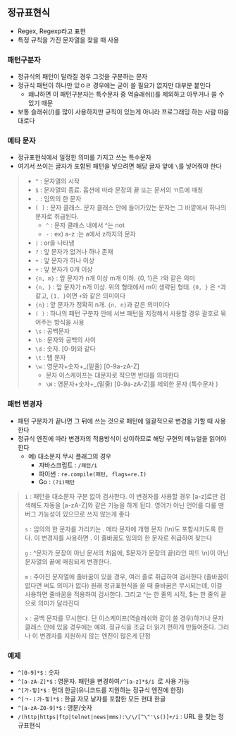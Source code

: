 ## 정규표현식

- Regex, Regexp라고 표현
- 특정 규칙을 가진 문자열을 찾을 때 사용



### 패턴구분자

- 정규식의 패턴이 달라질 경우 그것을 구분하는 문자
- 정규식 패턴이 하나만 있ㅇㄹ 경우에는 굳이 쓸 필요가 없지만 대부분 붙인다
  - 왜냐하면 이 패턴구분자는 특수문자 중 역슬래쉬(\)를 제외하고 아무거나 쓸 수 있기 때문
- 보통 슬래쉬(/)를 많이 사용하지만 규칙이 있는게 아니라 프로그래밍 하는 사람 마음대로다



### 메타 문자

- 정규표현식에서 일정한 의미를 가지고 쓰는 특수문자
- 여기서 쓰이는 글자가 포함된 패턴을 넣으려면 해당 글자 앞에 `\`를 넣어줘야 한다

> - `^` : 문자열의 시작
> - `$` : 문자열의 종료. 옵션에 따라 문장의 끝 또는 문서의 ㄲ트에 매칭
> - `.` : 임의의 한 문자
> - `[ ]` : 문자 클래스. 문자 클래스 안에 들어가있는 문자는 그 바깥에서 하나의 문자로 취급된다.
>   - `^` : 문자 클래스 내에서 ^는 not
>   - `-` : ex) a-z :는 a에서 z까지의 문자
> - `|` : or을 나타냄
> - `?` : 앞 문자가 없거나 하나 존재
> - `+` : 앞 문자가 하나 이상
> - `+` : 앞 문자가 0개 이상
> - `{n, m}` : 앞 문자가 n개 이상 m개 이하. {0, 1}은 `?`와 같은 의미
> - `{n, }` : 앞 문자가 n개 이상. 위의 형태에서 m이 생략된 형태. `{0, }` 은 `*`과 같고, `{1, }`이면 `+`와 같은 의미이다
> - `{n}` : 앞 문자가 정확히 n개. `{n, n}`과 같은 의미이다
> - `( )` : 하나의 패턴 구분자 안에 서브 패턴을 지정해서 사용할 경우 괄호로 묶어주는 방식을 사용
> - `\s` : 공백문자
> - `\b` : 문자와 공백의 사이
> - `\d` : 숫자. [0-9]와 같다
> - `\t` : 탭 문자
> - `\w` : 영문자+숫자+_(밑줄) [0-9a-zA-Z]
>   - 문자 이스케이프는 대문자로 적으면 반대를 의미한다
>   - `\W` : 영문자+숫자+_(밑줄) [0-9a-zA-Z]를 제외한 문자 (특수문자 )



### 패턴 변경자

- 패턴 구분자가 끝나면 그 뒤에 쓰는 것으로 패턴에 일괄적으로 변경을 가할 때 사용한다
- 정규식 엔진에 따라 변경자의 적용방식이 상이하므로 해당 구현의 메뉴얼을 읽어야 한다
  - 예) 대소문지 무시 플래그의 경우
    - 자바스크립트 : `/패턴/i`
    - 파이썬 : `re.compile(패턴, flags=re.I)`
    - Go : `(?i)패턴`

> `i` : 패턴을 대소문자 구분 없이 검사한다. 이 변경자를 사용할 경우 [a-z]로만 검색해도 자동을 [a-zA-Z]와 같은 기능을 하게 된다. 영어가 아닌 언어를 다룰 땐 버그 가능성이 있으므로 쓰지 않는게 좋다
>
> `s` : 임의의 한 문자를 가리키는 . 메타 문자에 개행 문자 (\n)도 포함시키도록 한다. 이 변경자를 사용하면 . 이 줄바꿈도 임의의 한 문자로 취급하여 찾는다
>
> `g` : ^문자가 문장이 아닌 문서의 처음에, $문자가 문장의 끝(라인 피드 \n)이 아닌 문자열의 끝에 매칭되게 변경한다.
>
> `m` : 주어진 문자열에 줄바꿈이 있을 경우, 여러 줄로 취급하여 검사한다 (줄바꿈이 없다면 써도 의미가 없다) 원래 정규표현식을 쓸 때 줄바꿈은 무시되는데, 이걸 사용하면 줄바꿈을 적용하여 검사한다. 그리고 ^는 한 줄의 시작, $는 한 줄의 끝으로 의미가 달라진다
>
> `x` : 공백 문자를 무시한다. 단 이스케이프(역슬래쉬와 같이 쓸 경우)하거나 문자 클래스 안에 있을 경우에는 예외. 정규식을 조금 더 읽기 편하게 만들어준다. 그러나 이 변경자를 지원하지 않는 엔진이 많은게 단점



### 예제

- `^[0-9]*$` : 숫자
- `^[a-zA-Z]*$` : 영문자. 패턴을 변경하여`/^[a-z]*$/i `로 사용 가능
- `^[가-힣]*$` : 현대 한글(유니코드를 지원하는 정규식 엔진에 한정)
- `^[ㄱ-ㅣ가-힣]*$` : 한글 자모 낱자를 포함한 모든 현대 한글
- `^[a-zA-Z0-9]*$` : 영문/숫자
-  `/(http|https|ftp|telnet|news|mms):\/\/[^\"'\s()]+/i` : URL 을 찾는 정규표현식

